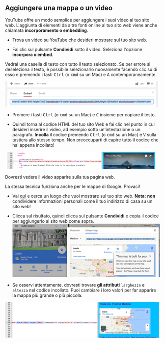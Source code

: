 ## Aggiungere una mappa o un video

YouTube offre un modo semplice per aggiungere i suoi video al tuo sito web. L'aggiunta di elementi da altre fonti online al tuo sito web viene anche chiamata **incorporamento o embedding**.

- Trova un video su YouTube che desideri mostrare sul tuo sito web.

- Fai clic sul pulsante **Condividi** sotto il video. Seleziona l'opzione **incorpora o embed**.

Vedrai una casella di testo con tutto il testo selezionato. Se per errore si deseleziona il testo, è possibile selezionarlo nuovamente facendo clic su di esso e premendo i tasti <kbd>Ctrl</kbd> (o <kbd>cmd</kbd> su un Mac) e <kbd>A</kbd> contemporaneamente.

![Opzione di incorporamento di YouTube con codice selezionato](images/EmbedYouTube.png)

- Premere i tasti <kbd>Ctrl</kbd> (o <kbd>cmd</kbd> su un Mac) e <kbd>C</kbd> insieme per copiare il testo.

- Quindi torna al codice HTML del tuo sito Web e fai clic nel punto in cui desideri inserire il video, ad esempio sotto un'intestazione o un paragrafo. **Incolla** il codice premendo <kbd>Ctrl</kbd> (o <kbd>cmd</kbd> su un Mac) e <kbd>V</kbd> sulla tastiera allo stesso tempo. Non preoccuparti di capire tutto il codice che hai appena incollato!

![Esempio del codice di incorporamento incollato in una pagina HTML](images/EmbedYouTube2.png)

Dovresti vedere il video apparire sulla tua pagina web.

La stessa tecnica funziona anche per le mappe di Google. Provaci!

- Vai [qui](http://dojo.soy/google-maps) e cerca un luogo che vuoi mostrare sul tuo sito web. **Nota:** **non** condividere informazioni personali come il tuo indirizzo di casa su un sito web!

- Clicca sul risultato, quindi clicca sul pulsante **Condividi** e copia il codice per aggiungerlo al sito web come sopra. ![Opzione incorpora o embedded selezionata in Google Maps](images/EmbedGoogleMap.png)

- Se osservi attentamente, dovresti trovare **gli attributi** `larghezza` e `altezza` nel codice incollato. Puoi cambiare i loro valori per far apparire la mappa più grande o più piccola.

![Esempio di Google Map incorporata con attributi di larghezza e altezza selezionati](images/EmbeddedGoogleMapCode.png)